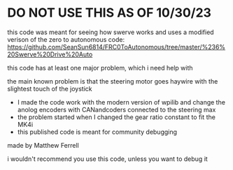 # DO NOT USE THIS AS OF 10/30/23
this code was meant for seeing how swerve works and uses a modified verison of the zero to autonomous code:
https://github.com/SeanSun6814/FRC0ToAutonomous/tree/master/%236%20Swerve%20Drive%20Auto

this code has at least one major problem, which i need help with

the main known problem is that the steering motor goes haywire with the slightest touch of the joystick

- I made the code work with the modern version of wpilib and change the anolog encoders with CANandcoders connected to the steering max
- the problem started when I changed the gear ratio constant to fit the MK4i
- this published code is meant for community debugging

made by Matthew Ferrell

i wouldn't recommend you use this code, unless you want to debug it
